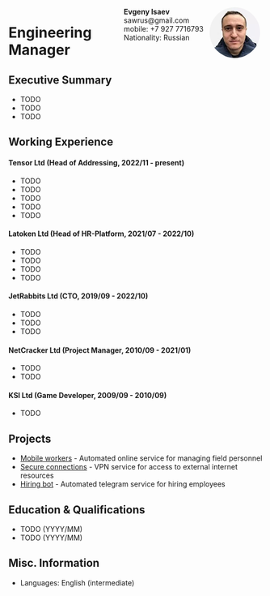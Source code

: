<img style="float:right;border-radius:50%;width:100px;padding:6px" src="avatar.jpg" />

<span style="float:right;padding:6px">
  <b>Evgeny Isaev</b> <br>
  sawrus@gmail.com <br>
  mobile: +7 927 7716793<br>
  Nationality: Russian <br>
</span>

# Engineering Manager

## Executive Summary

* TODO
* TODO
* TODO

## Working Experience

#### Tensor Ltd (Head of Addressing, 2022/11 - present)

* TODO
* TODO
* TODO
* TODO
* TODO

#### Latoken Ltd (Head of HR-Platform, 2021/07 - 2022/10)

* TODO
* TODO
* TODO
* TODO

#### JetRabbits Ltd (CTO, 2019/09 - 2022/10)

* TODO
* TODO
* TODO

#### NetCracker Ltd (Project Manager, 2010/09 - 2021/01)

* TODO
* TODO

#### KSI Ltd (Game Developer, 2009/09 - 2010/09)

* TODO

## Projects

* [Mobile workers](https://sbis.ru/mobile_workers) - Automated online service for managing field personnel
* [Secure connections](https://vpn.jetrabbits.com) - VPN service for access to external internet resources
* [Hiring bot](https://t.me/LATOKEN_hiring_bot) - Automated telegram service for hiring employees

## Education & Qualifications

* TODO (YYYY/MM)
* TODO (YYYY/MM)

## Misc. Information

* Languages: English (intermediate)
